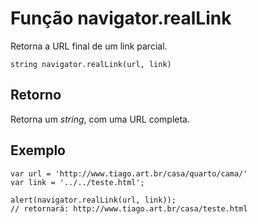 # Função navigator.realLink

Retorna a URL final de um link parcial.

    string navigator.realLink(url, link)

## Retorno
Retorna um _string_, com uma URL completa.

## Exemplo
    
    var url = 'http://www.tiago.art.br/casa/quarto/cama/'
    var link = '../../teste.html';

    alert(navigator.realLink(url, link));
    // retornará: http://www.tiago.art.br/casa/teste.html

